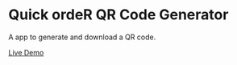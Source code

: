 # Quick ordeR QR Code Generator

A app to generate and download a QR code.

[Live Demo](https://quick-order-qrcode.vercel.app/)
